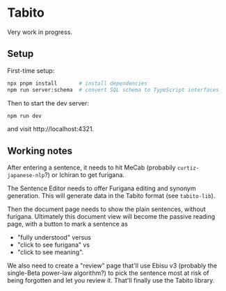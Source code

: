# Tabito

Very work in progress.

## Setup
First-time setup:
```sh
npx pnpm install       # install dependencies
npm run server:schema  # convert SQL schema to TypeScript interfaces
```

Then to start the dev server:
```sh
npm run dev
```
and visit http://localhost:4321.

## Working notes

After entering a sentence, it needs to hit MeCab (probabily `curtiz-japanese-nlp`?) or Ichiran to get furigana.

The Sentence Editor needs to offer Furigana editing and synonym generation. This will generate data in the Tabito format (see `tabito-lib`).

Then the document page needs to show the plain sentences, without furigana. Ultimately this document view will become the passive reading page, with a button to mark a sentence as 
- "fully understood" versus 
- "click to see furigana" vs
- "click to see meaning".

We also need to create a "review" page that'll use Ebisu v3 (probably the single-Beta power-law algorithm?) to pick the sentence most at risk of being forgotten and let you review it. That'll finally use the Tabito library.
